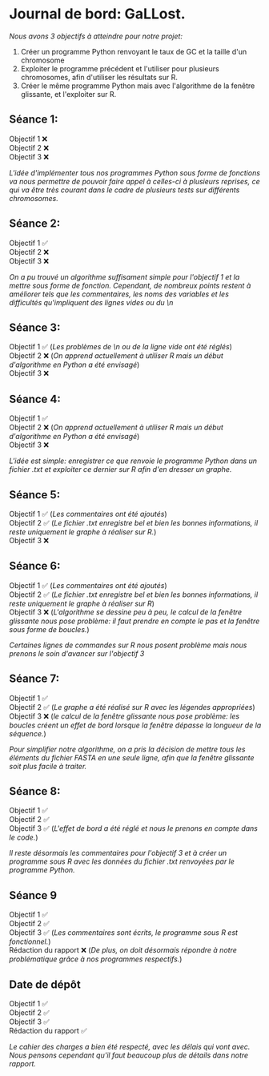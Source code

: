 # Journal de bord: GaLLost.

*Nous avons 3 objectifs à atteindre pour notre projet:*
  1) Créer un programme Python renvoyant le taux de GC et la taille d'un chromosome
  2) Exploiter le programme précédent et l'utiliser pour plusieurs chromosomes, afin d'utiliser les résultats sur R.
  3) Créer le même programme Python mais avec l'algorithme de la fenêtre glissante, et l'exploiter sur R.
  
 
 ## Séance 1:
 Objectif 1 ❌  
 Objectif 2 ❌  
 Objectif 3 ❌  
   
 *L'idée d'implémenter tous nos programmes Python sous forme de fonctions va nous permettre de pouvoir faire appel à celles-ci à plusieurs reprises, ce qui va être très courant dans le cadre de plusieurs tests sur différents chromosomes.*  
   
 ## Séance 2:
 Objectif 1 ✅    
 Objectif 2 ❌  
 Objectif 3 ❌ 
   
 *On a pu trouvé un algorithme suffisament simple pour l'objectif 1 et la mettre sous forme de fonction. Cependant, de nombreux points restent à améliorer tels que les commentaires, les noms des variables et les difficultés qu'impliquent des lignes vides ou du \n*  
   
 ## Séance 3:
 Objectif 1 ✅ (*Les problèmes de \n ou de la ligne vide ont été réglés*)  
 Objectif 2 ❌ (*On apprend actuellement à utiliser R mais un début d'algorithme en Python a été envisagé*)  
 Objectif 3 ❌ 
   
 ## Séance 4:
 Objectif 1 ✅  
 Objectif 2 ❌ (*On apprend actuellement à utiliser R mais un début d'algorithme en Python a été envisagé*)  
 Objectif 3 ❌ 
   
 *L'idée est simple: enregistrer ce que renvoie le programme Python dans un fichier .txt et exploiter ce dernier sur R afin d'en dresser un graphe.*  
   
 ## Séance 5:
 Objectif 1 ✅ (*Les commentaires ont été ajoutés*)  
 Objectif 2 ✅ (*Le fichier .txt enregistre bel et bien les bonnes informations, il reste uniquement le graphe à réaliser sur R.*)  
 Objectif 3 ❌ 
   
 ## Séance 6:
 Objectif 1 ✅ (*Les commentaires ont été ajoutés*)  
 Objectif 2 ✅ (*Le fichier .txt enregistre bel et bien les bonnes informations, il reste uniquement le graphe à réaliser sur R*)  
 Objectif 3 ❌ (*L'algorithme se dessine peu à peu, le calcul de la fenêtre glissante nous pose problème: il faut prendre en compte le pas et la fenêtre sous forme de boucles.*)  
   
   *Certaines lignes de commandes sur R nous posent problème mais nous prenons le soin d'avancer sur l'objectif 3*  
     
 ## Séance 7:
 Objectif 1 ✅     
 Objectif 2 ✅ (*Le graphe a été réalisé sur R avec les légendes appropriées*)   
 Objectif 3 ❌ (*le calcul de la fenêtre glissante nous pose problème: les boucles créent un effet de bord lorsque la fenêtre dépasse la longueur de la séquence.*)  
   
  *Pour simplifier notre algorithme, on a pris la décision de mettre tous les éléments du fichier FASTA en une seule ligne, afin que la fenêtre glissante soit plus facile à traiter.*  
   
 ## Séance 8:
Objectif 1 ✅     
Objectif 2 ✅  
Objectif 3 ✅ (*L'effet de bord a été réglé et nous le prenons en compte dans le code.*)  
  
  *Il reste désormais les commentaires pour l'objectif 3 et à créer un programme sous R avec les données du fichier .txt renvoyées par le programme Python.*
   
## Séance 9
Objectif 1 ✅     
Objectif 2 ✅  
Objectif 3 ✅ (*Les commentaires sont écrits, le programme sous R est fonctionnel.*)  
Rédaction du rapport ❌ (*De plus, on doit désormais répondre à notre problématique grâce à nos programmes respectifs.*)  
  
## Date de dépôt
Objectif 1 ✅     
Objectif 2 ✅  
Objectif 3 ✅  
Rédaction du rapport ✅  
  
*Le cahier des charges a bien été respecté, avec les délais qui vont avec. Nous pensons cependant qu'il faut beaucoup plus de détails dans notre rapport.*  
